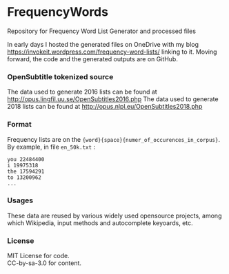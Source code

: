# FrequencyWords
Repository for Frequency Word List Generator and processed files

In early days I hosted the generated files on OneDrive with my blog https://invokeit.wordpress.com/frequency-word-lists/ linking to it.
Moving forward, the code and the generated outputs are on GitHub.

### OpenSubtitle tokenized source
The data used to generate 2016 lists can be found at http://opus.lingfil.uu.se/OpenSubtitles2016.php 
The data used to generate 2018 lists can be found at http://opus.nlpl.eu/OpenSubtitles2018.php

### Format
Frequency lists are on the `{word}{space}{numer_of_occurences_in_corpus}`. By example, in file `en_50k.txt` :
```
you 22484400
i 19975318
the 17594291
to 13200962
...
```

### Usages
These data are reused by various widely used opensource projects, among which Wikipedia, input methods and autocomplete keyoards, etc.

### License 
MIT License for code.<br>
CC-by-sa-3.0 for content.
